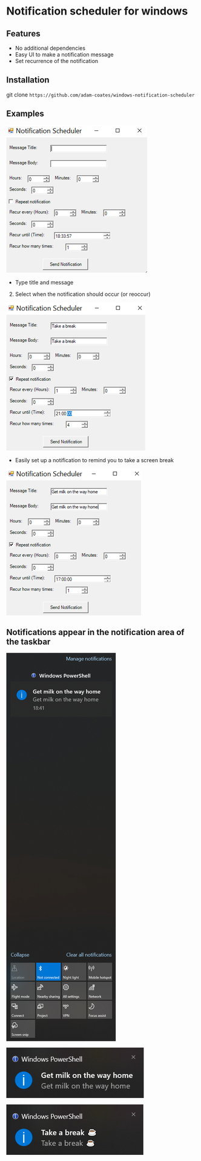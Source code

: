 # Notification scheduler for windows

## Features

- No additional dependencies
- Easy UI to make a notification message
- Set recurrence of the notification

## Installation

git clone `https://github.com/adam-coates/windows-notification-scheduler`

## Examples

![Notification Menu](./notification_scheduler_menu.PNG)

- Type title and message

2. Select when the notification should occur (or reoccur)

![Notification to take a break](./notification_scheduler_example1.PNG)

- Easily set up a notification to remind you to take a screen break

![Notification to get milk on the way home](./notification_scheduler_example2.PNG)

## Notifications appear in the notification area of the taskbar

![Example of the notification in the notification bar](./notification_bar.png)

![](./1.png)

![Example notification to take a break](./2.png)
